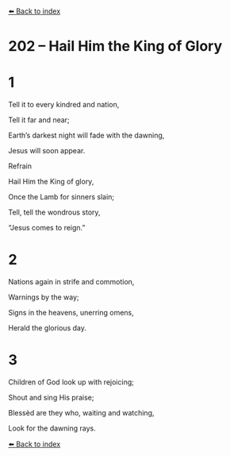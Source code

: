 [⬅️ Back to index](../README.md)

# 202 – Hail Him the King of Glory





# 1

Tell it to every kindred and nation,

Tell it far and near;

Earth’s darkest night will fade with the dawning,

Jesus will soon appear.



Refrain

Hail Him the King of glory,

Once the Lamb for sinners slain;

Tell, tell the wondrous story,

“Jesus comes to reign.”



# 2

Nations again in strife and commotion,

Warnings by the way;

Signs in the heavens, unerring omens,

Herald the glorious day.



# 3

Children of God look up with rejoicing;

Shout and sing His praise;

Blessèd are they who, waiting and watching,

Look for the dawning rays.

[⬅️ Back to index](../README.md)
